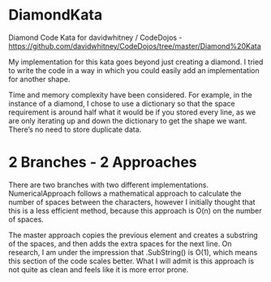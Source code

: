 # DiamondKata
Diamond Code Kata for davidwhitney / CodeDojos -  https://github.com/davidwhitney/CodeDojos/tree/master/Diamond%20Kata

My implementation for this kata goes beyond just creating a diamond. I tried to write the code in a way in which you could easily add an implementation for another shape.

Time and memory complexity have been considered. For example, in the instance of a diamond, I chose to use a dictionary so that the space requirement is around half what it would be if you stored every line, as we are only iterating up and down the dictionary to get the shape we want. There’s no need to store duplicate data. 

# 2 Branches - 2 Approaches

There are two branches with two different implementations. NumericalApproach follows a mathematical approach to calculate the number of spaces between the characters, however I initially thought that this is a less efficient method, because this approach is O(n) on the number of spaces.

The master approach copies the previous element and creates a substring of the spaces, and then adds the extra spaces for the next line. On research, I am under the impression that .SubString() is O(1), which means this section of the code scales better. What I will admit is this approach is not quite as clean and feels like it is more error prone.
